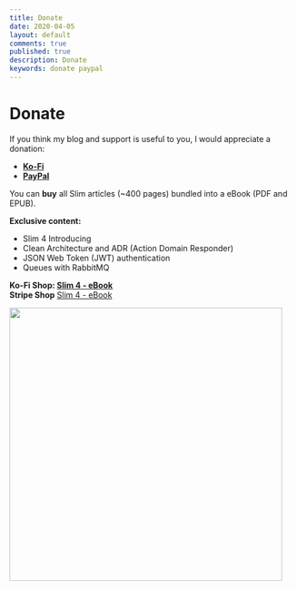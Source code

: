 ```yaml
---
title: Donate
date: 2020-04-05
layout: default
comments: true
published: true
description: Donate
keywords: donate paypal 
---
```


# Donate

If you think my blog and support is useful to you, I would appreciate a donation:

* **[Ko-Fi](https://ko-fi.com/dopitz)**
* **[PayPal](https://www.paypal.me/dopitz)**

You can **buy** all Slim articles (~400 pages) bundled into a eBook (PDF and EPUB). 

**Exclusive content:**

* Slim 4 Introducing
* Clean Architecture and ADR (Action Domain Responder)
* JSON Web Token (JWT) authentication
* Queues with RabbitMQ

**Ko-Fi Shop: <a href="https://ko-fi.com/s/5f182b4b22" target="_blank">Slim 4 - eBook</a>**
<br>
**Stripe Shop** <a href="https://buy.stripe.com/aEUbKydHlbjt4hi7ss" target="_blank">Slim 4 - eBook</a>

<div style="text-align: left;">
<a href="https://ko-fi.com/s/5f182b4b22" target="_blank">
<img src="https://user-images.githubusercontent.com/781074/92961116-0293a880-f46f-11ea-9e84-90ef9781e0c8.png" 
    width="480">
</a>
</div>
